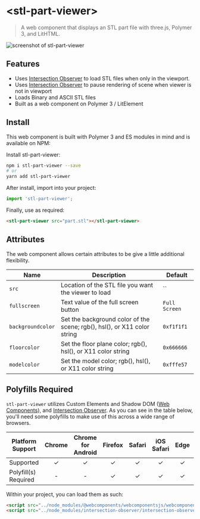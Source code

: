 # \<stl-part-viewer\>

> A web component that displays an STL part file with three.js, Polymer 3, and LitHTML.

![screenshot of stl-part-viewer](https://user-images.githubusercontent.com/643503/41803627-a4daf090-763f-11e8-9ef1-a2e11b0a34c6.png)

## Features

* Uses [Intersection Observer](https://developer.mozilla.org/en-US/docs/Web/API/Intersection_Observer_API) to load STL files when only in the viewport.
* Uses [Intersection Observer](https://developer.mozilla.org/en-US/docs/Web/API/Intersection_Observer_API) to pause rendering of scene when viewer is not in viewport
* Loads Binary and ASCII STL files
* Built as a web component on Polymer 3 / LitElement

## Install

This web component is built with Polymer 3 and ES modules in mind and is
available on NPM:

Install stl-part-viewer:

```sh
npm i stl-part-viewer --save
# or
yarn add stl-part-viewer
```

After install, import into your project:

```js
import 'stl-part-viewer';
```

Finally, use as required:

```html
<stl-part-viewer src="part.stl"></stl-part-viewer>
```

## Attributes
The web component allows certain attributes to be give a little additional
flexibility.

 | Name | Description | Default |
 | --- | --- | --- |
 | `src` | Location of the STL file you want the viewer to load | `` |
 | `fullscreen` | Text value of the full screen button | `Full Screen` |
 | `backgroundcolor` | Set the background color of the scene; rgb(), hsl(), or X11 color string | `0xf1f1f1` |
 | `floorcolor` | Set the floor plane color; rgb(), hsl(), or X11 color string | `0x666666` |
 | `modelcolor` | Set the model color; rgb(), hsl(), or X11 color string | `0xfffe57` |

## Polyfills Required
`stl-part-viewer` utilizes Custom Elements and Shadow DOM ([Web Components](https://developer.mozilla.org/en-US/docs/Web/Web_Components)), and [Intersection Observer](https://developer.mozilla.org/en-US/docs/Web/API/Intersection_Observer_API). As you can see in the table below, you'll need some polyfills to make use of this across a wide range of browsers.

| Platform Support   | Chrome | Chrome for Android | Firefox | Safari | iOS Safari | Edge | IE 11 |
| ------------------ |:------:|:------:|:------:|:------:|:------:|:----:|:-----:|
| Supported          |✓|✓|✓|✓|✓|✓|✓|✓|
| Polyfill(s) Required |-|-|✓|✓|✓|✓|✓|✓|

Within your project, you can load them as such:

```html
<script src="../node_modules/@webcomponents/webcomponentsjs/webcomponents-loader.js"></script>
<script src="../node_modules/intersection-observer/intersection-observer.js"></script>
```
